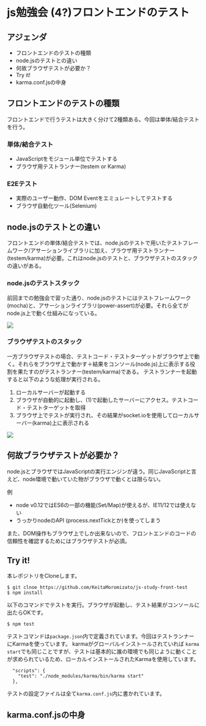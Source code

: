 # js勉強会 (4?)フロントエンドのテスト

## アジェンダ
* フロントエンドのテストの種類
* node.jsのテストとの違い
* 何故ブラウザテストが必要か？
* Try it!
* karma.conf.jsの中身

## フロントエンドのテストの種類
フロントエンドで行うテストは大きく分けて2種類ある。今回は単体/結合テストを行う。

### 単体/結合テスト
* JavaScriptをモジュール単位でテストする
* ブラウザ用テストランナー(testem or Karma)

### E2Eテスト
* 実際のユーザー動作、DOM Eventをエミュレートしてテストする
* ブラウザ自動化ツール(Selenium)

## node.jsのテストとの違い
フロントエンドの単体/結合テストでは、node.jsのテストで用いたテストフレームワーク/アサーションライブラリに加え、ブラウザ用テストランナー(testem/karma)が必要。これはnode.jsのテストと、ブラウザテストのスタックの違いがある。

### node.jsのテストスタック
前回までの勉強会で習った通り、node.jsのテストにはテストフレームワーク(mocha)と、アサーションライブラリ(power-assert)が必要。それら全てがnode.js上で動く仕組みになっている。

![](https://github.com/KeitaMoromizato/js-study-front-test/wiki/images/0_stack/1.png)

### ブラウザテストのスタック
一方ブラウザテストの場合、テストコード・テストターゲットがブラウザ上で動く。それらをブラウザ上で動かす＋結果をコンソール(node.js)上に表示する役割を果たすのがテストランナー(testem/karma)である。
テストランナーを起動すると以下のような処理が実行される。
1. ローカルサーバーが起動する
2. ブラウザが自動的に起動し、(1)で起動したサーバーにアクセス。テストコード・テストターゲットを取得
3. ブラウザ上でテストが実行され、その結果がsocket.ioを使用してローカルサーバー(karma)上に表示される

![](https://github.com/KeitaMoromizato/js-study-front-test/wiki/images/0_stack/2.png)

## 何故ブラウザテストが必要か？
node.jsとブラウザではJavaScriptの実行エンジンが違う。同じJavaScriptと言えど、node環境で動いていた物がブラウザで動くとは限らない。

例
* node v0.12ではES6の一部の機能(Set/Map)が使えるが、IE11/12では使えない
* うっかりnodeのAPI (process.nextTickとか)を使ってしまう

また、DOM操作もブラウザ上でしか出来ないので、フロントエンドのコードの信頼性を確認するためにはブラウザテストが必須。

## Try it!

本レポジトリをCloneします。

```
$ git clnoe https://github.com/KeitaMoromizato/js-study-front-test
$ npm install
```

以下のコマンドでテストを実行。ブラウザが起動し、テスト結果がコンソールに出たらOKです。

```
$ npm test
```

テストコマンドは`package.json`内で定義されています。今回はテストランナーにKarmaを使っています。 karmaがグローバルインストールされていれば `karma start`でも同じことですが、テストは基本的に誰の環境でも同じように動くことが求められているため、ローカルインストールされたKarmaを使用しています。

```
  "scripts": {
    "test": "./node_modules/karma/bin/karma start"
  },
```

テストの設定ファイルは全て`karma.conf.js`内に書かれています。

## karma.conf.jsの中身

